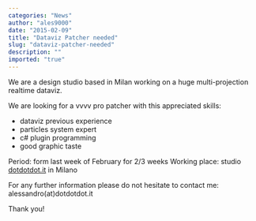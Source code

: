 ```yaml
---
categories: "News"
author: "ales9000"
date: "2015-02-09"
title: "Dataviz Patcher needed"
slug: "dataviz-patcher-needed"
description: ""
imported: "true"
---
```



We are a design studio based in Milan working on a huge multi-projection realtime dataviz.

We are looking for a vvvv pro patcher with this appreciated skills:

- dataviz previous experience
- particles system expert
- c# plugin programming
- good graphic taste

Period: form last week of February for 2/3 weeks
Working place: studio [dotdotdot.it](http://dotdotdot.it/en/) in Milano

For any further information please do not hesitate to contact me: alessandro(at)dotdotdot.it

Thank you!

